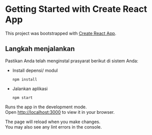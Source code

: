 # Getting Started with Create React App

This project was bootstrapped with [Create React App](https://github.com/facebook/create-react-app).

## Langkah menjalankan
Pastikan Anda telah menginstal prasyarat berikut di sistem Anda:
- Install depensi/ modul
    ```
    npm install
    ```
- Jalankan aplikasi
    ```
    npm start
    ```

Runs the app in the development mode.\
Open [http://localhost:3000](http://localhost:3000) to view it in your browser.

The page will reload when you make changes.\
You may also see any lint errors in the console.